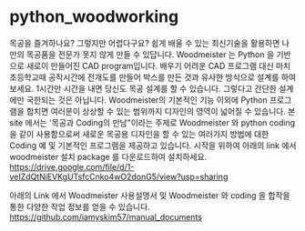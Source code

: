 # python_woodworking
목공을 즐겨하나요? 그렇지만 어렵다구요? 
쉽게 배울 수 있는 최신기술을 활용하면 나만의 목공품을 전문가 못지 않게 만들 수 있답니다. 
Woodmeister 는 Python 을 기반으로 새로이 만들어진 CAD program입니다. 배우기 어려운 CAD 프로그램 대신 마치 초등학교때 공작시간에 전개도를 만들어 박스를 만든 것과 유사한 방식으로 설계를 하여보세요. 1시간만 시간을 내면 당신도 목공 설계를 할 수 있습니다. 그렇다고 간단한 설계에만 국한되는 것은 아닙니다. Woodmeister의 기본적인 기능 이외에 Python 프로그램을 합치면 여러분이 상상할 수 있는 범위까지 디자인의 영역이 넓어질 수 있습니다. 본 site 에서는 '목공과 Coding의 만남"이라는 주제로 Woodmeister 와 python coding 을 같이 사용함으로써 새로운 목공용 디자인을 할 수 있는 여러가지 방법에 대한 Coding 예 및 기본적인 프로그램을 제공하고 있습니다.
시작을 위하여 아래의 link 에서 woodmeister 설치 package 를 다운로드하여 설치하세요.
https://drive.google.com/file/d/1-veIZdQtNiEVKgUTsfcCnko4wO2donG5/view?usp=sharing

아래의 Link 에서 Woodmeister 사용설명서 및 Woodmeister 와 coding 을 합작을 통한 다양한 작업 정보를 얻을 수 있습니다.
https://github.com/iamyskim57/manual_documents
